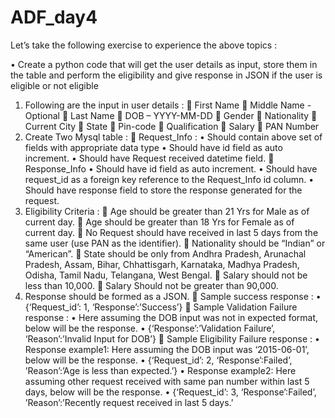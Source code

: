 # ADF_day4
Let’s take the following exercise to experience the above topics :

•	Create a python code that will get the user details as input, store them in the table and perform the eligibility and give response in JSON if the user is eligible or not eligible
1.	Following are the input in user details  :
	First Name 
	Middle Name - Optional
	Last Name
	DOB – YYYY-MM-DD
	Gender
	Nationality
	Current City
	State
	Pin-code
	Qualification 
	Salary
	PAN Number
2.	Create Two Mysql table :
	Request_Info :
•	Should contain above set of fields with appropriate data type
•	Should have id field as auto increment. 
•	Should have Request received datetime field.
	Response_Info
•	Should have id field as auto increment. 
•	Should have request_id as a foreign key reference to the Request_Info id column.
•	Should have response field to store the response generated for the request.
3.	Eligibility Criteria :
	Age should be greater than 21 Yrs for Male as of current day.
	Age should be greater than 18 Yrs for Female as of current day.
	No Request should have received in last 5 days from the same user (use PAN as the identifier).
	Nationality should be “Indian” or “American”.
	State should be only from Andhra Pradesh, Arunachal Pradesh, Assam, Bihar,  Chhattisgarh,  Karnataka,  Madhya Pradesh,  Odisha,  Tamil Nadu,  Telangana, West Bengal.
	Salary should not be less than 10,000.
	Salary Should not be greater than 90,000.
4.	Response should be formed as a JSON.
	Sample success response :
•	{‘Request_id’: 1, ‘Response’:’Success’}
	Sample Validation Failure response :
•	Here assuming the DOB input was not in expected format, below will be the response.
•	{‘Response’:’Validation Failure’, ‘Reason’:’Invalid Input for DOB’} 
	Sample Eligibility Failure  response :
•	Response example1: Here assuming the DOB input was ‘2015-06-01’, below will be the response.
•	                {‘Request_id’: 2, ‘Response’:Failed’, ’Reason’:’Age is less than expected.’}
•	Response example2: Here assuming other request received with same pan number within last 5 days, below will be the response.
•	                {‘Request_id’: 3, ‘Response’:Failed’, ’Reason’:’Recently request received in last 5 days.’

